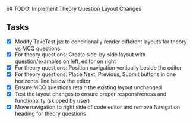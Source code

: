 e# TODO: Implement Theory Question Layout Changes

## Tasks
- [x] Modify TakeTest.jsx to conditionally render different layouts for theory vs MCQ questions
- [x] For theory questions: Create side-by-side layout with question/examples on left, editor on right
- [x] For theory questions: Position navigation vertically beside the editor
- [x] For theory questions: Place Next, Previous, Submit buttons in one horizontal line below the editor
- [x] Ensure MCQ questions retain the existing layout unchanged
- [x] Test the layout changes to ensure proper responsiveness and functionality (skipped by user)
- [x] Move navigation to right side of code editor and remove Navigation heading for theory questions
